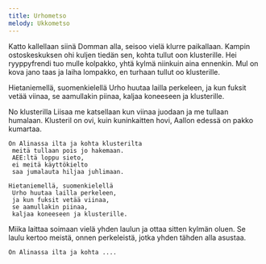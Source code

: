 ```yaml
---
title: Urhometso
melody: Ukkometso
---
```


Katto kallellaan siinä Domman alla,
seisoo vielä klurre paikallaan.
Kampin ostoskeskuksen ohi kuljen tiedän sen,
kohta tullut oon klusterille.
Hei ryyppyfrendi tuo mulle kolpakko,
yhtä kylmä niinkuin aina ennenkin.
Mul on kova jano taas ja laiha lompakko,
en turhaan tullut oo klusterille.

Hietaniemellä, suomenkielellä
Urho huutaa lailla perkeleen,
ja kun fuksit vetää viinaa,
se aamullakin piinaa,
kaljaa koneeseen ja klusterille.

No klusterilla Liisaa
me katsellaan kun viinaa
juodaan ja me tullaan humalaan.
Klusteril on ovi,
kuin kuninkaitten hovi,
Aallon edessä on pakko kumartaa.

    On Alinassa ilta ja kohta klusterilta
     meitä tullaan pois jo hakemaan.
     AEE:ltä loppu sieto,
     ei meitä käyttökielto
     saa jumalauta hiljaa juhlimaan.

    Hietaniemellä, suomenkielellä
     Urho huutaa lailla perkeleen,
     ja kun fuksit vetää viinaa,
     se aamullakin piinaa,
     kaljaa koneeseen ja klusterille.

Miika laittaa soimaan vielä yhden laulun
ja ottaa sitten kylmän oluen.
Se laulu kertoo meistä,
onnen perkeleistä,
jotka yhden tähden alla asustaa.

    On Alinassa ilta ja kohta ....
